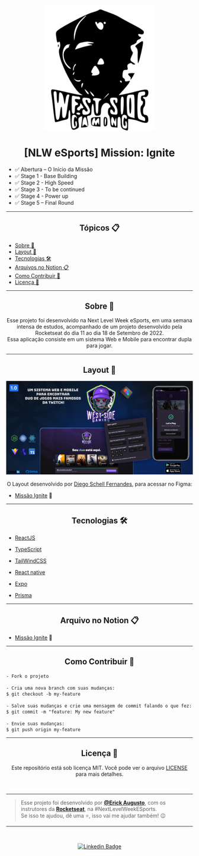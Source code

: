 <p align="center">
      <img src="./assets/nlw-esports-logo.svg" width="300" alt="Logo NLW eSports"/>
</p>

<h1 align="center">[NLW eSports] Mission: Ignite</h1>

- ✅ Abertura – O Início da Missão
- ✅ Stage 1 - Base Building
- ✅ Stage 2 - High Speed
- ✅ Stage 3 - To be continued
- ✅ Stage 4 - Power up 
- ✅ Stage 5 – Final Round
---

<h2 align="center">Tópicos 📋</h2>

   <p>
   
   - [Sobre 📖](#sobre-)
   - [Layout 🎨](#layout-)
   - [Tecnologias 🛠️](#Tecnologias-)
   - [Arquivos no Notion 📋](#arquivo-no-notion-)
   - [Como Contribuir 💪](#como-contribuir-)
   - [Licença 📝](#licença-)

   </p>

---

<h2 align="center">Sobre 📖</h2>
<p align="center">
   Esse projeto foi desenvolvido na Next Level Week eSports, em uma semana intensa de estudos, acompanhado de um projeto desenvolvido pela Rocketseat do dia 11 ao dia 18 de Setembro de 2022.<br>
   Essa aplicação consiste em um sistema Web e Mobile para encontrar dupla para jogar. <br>

</p>
 
---

<h2 align="center">Layout 🎨</h2>

   <p align="center">
      <img alt="Capa find your DUO" title="Capa find your DUO" src="./assets/nlw-esports-capa.png" />
   </p>

   <p align="center">
      O Layout desenvolvido por <a href="https://www.figma.com/@dieegosf">Diego Schell Fernandes</a>, para acessar no Figma:
   
   - <a href="https://www.figma.com/community/file/1150897317533332617">Missão Ignite</a> 🚀
   </p>

---   

<h2 align="center">Tecnologias 🛠️</h2>

   <p>

- [ReactJS](https://reactjs.org/)
- [TypeScript](https://www.typescriptlang.org)
- [TailWindCSS](https://tailwindcss.com)
- [React native](https://reactnative.dev/)
- [Expo](https://expo.dev/)
- [Prisma](https://www.prisma.io)

   </p>

---

<h2 align="center">Arquivo no Notion 📋</h2>

- [Missão Ignite](https://efficient-sloth-d85.notion.site/Ignite-18c1174738e54f1d8e742f794e210cd2) 🚀


---

<h2 align="center">Como Contribuir 💪</h2>

   ```
   - Fork o projeto 

   - Cria uma nova branch com suas mudanças:
   $ git checkout -b my-feature

   - Salve suas mudanças e crie uma mensagem de commit falando o que fez:
   $ git commit -m "feature: My new feature"

   - Envie suas mudanças:
   $ git push origin my-feature
   ```

---

<h2 align="center">Licença 📝</h2>

<p align="center">
   Este repositório está sob licença MIT. Você pode ver o arquivo <a href="https://github.com/ErickSilva2605/rocketseat-nlw-esports/blob/main/LICENSE">LICENSE</a> para mais detalhes.
</p><br>

---


   >Esse projeto foi desenvolvido por **[@Erick Augusto](https://www.linkedin.com/in/joao-victor-full-stack/)**, com os instrutores da **[Rocketseat](https://rocketseat.com.br/)**, na #NextLevelWeekESports.<br>
   Se isso te ajudou, dê uma ⭐, isso vai me ajudar também! 😉

---

<br>
<div align="center">

   [![Linkedin Badge](https://img.shields.io/badge/-Erick%20Augusto-292929?style=flat-square&logo=Linkedin&logoColor=white&link=https://www.linkedin.com/in/erick-augusto-silva/)](https://www.linkedin.com/in/erick-augusto-silva/)

</div>